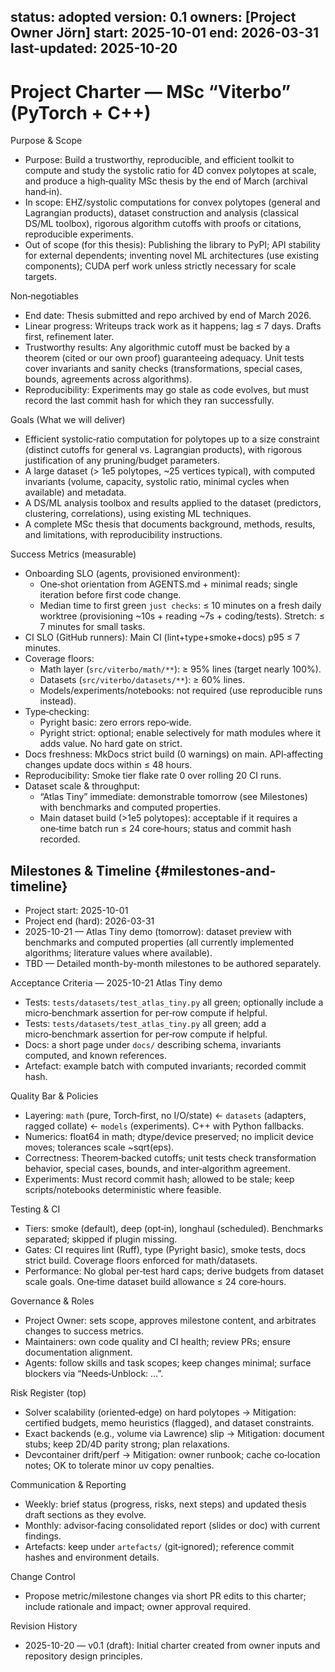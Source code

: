 status: adopted
version: 0.1
owners: [Project Owner Jörn]
start: 2025-10-01
end: 2026-03-31
last-updated: 2025-10-20
---

# Project Charter — MSc “Viterbo” (PyTorch + C++)

Purpose & Scope
- Purpose: Build a trustworthy, reproducible, and efficient toolkit to compute and study the systolic ratio for 4D convex polytopes at scale, and produce a high‑quality MSc thesis by the end of March (archival hand‑in).
- In scope: EHZ/systolic computations for convex polytopes (general and Lagrangian products), dataset construction and analysis (classical DS/ML toolbox), rigorous algorithm cutoffs with proofs or citations, reproducible experiments.
- Out of scope (for this thesis): Publishing the library to PyPI; API stability for external dependents; inventing novel ML architectures (use existing components); CUDA perf work unless strictly necessary for scale targets.

Non‑negotiables
- End date: Thesis submitted and repo archived by end of March 2026.
- Linear progress: Writeups track work as it happens; lag ≤ 7 days. Drafts first, refinement later.
- Trustworthy results: Any algorithmic cutoff must be backed by a theorem (cited or our own proof) guaranteeing adequacy. Unit tests cover invariants and sanity checks (transformations, special cases, bounds, agreements across algorithms).
- Reproducibility: Experiments may go stale as code evolves, but must record the last commit hash for which they ran successfully.

Goals (What we will deliver)
- Efficient systolic‑ratio computation for polytopes up to a size constraint (distinct cutoffs for general vs. Lagrangian products), with rigorous justification of any pruning/budget parameters.
- A large dataset (> 1e5 polytopes, ~25 vertices typical), with computed invariants (volume, capacity, systolic ratio, minimal cycles when available) and metadata.
- A DS/ML analysis toolbox and results applied to the dataset (predictors, clustering, correlations), using existing ML techniques.
- A complete MSc thesis that documents background, methods, results, and limitations, with reproducibility instructions.

Success Metrics (measurable)
- Onboarding SLO (agents, provisioned environment):
  - One‑shot orientation from AGENTS.md + minimal reads; single iteration before first code change.
  - Median time to first green `just checks`: ≤ 10 minutes on a fresh daily worktree (provisioning ~10s + reading ~7s + coding/tests). Stretch: ≤ 7 minutes for small tasks.
- CI SLO (GitHub runners): Main CI (lint+type+smoke+docs) p95 ≤ 7 minutes.
- Coverage floors:
  - Math layer (`src/viterbo/math/**`): ≥ 95% lines (target nearly 100%).
  - Datasets (`src/viterbo/datasets/**`): ≥ 60% lines.
  - Models/experiments/notebooks: not required (use reproducible runs instead).
- Type‑checking:
  - Pyright basic: zero errors repo‑wide.
  - Pyright strict: optional; enable selectively for math modules where it adds value. No hard gate on strict.
- Docs freshness: MkDocs strict build (0 warnings) on main. API‑affecting changes update docs within ≤ 48 hours.
- Reproducibility: Smoke tier flake rate 0 over rolling 20 CI runs.
- Dataset scale & throughput:
  - “Atlas Tiny” immediate: demonstrable tomorrow (see Milestones) with benchmarks and computed properties.
  - Main dataset build (>1e5 polytopes): acceptable if it requires a one‑time batch run ≤ 24 core‑hours; status and commit hash recorded.

## Milestones & Timeline {#milestones-and-timeline}
- Project start: 2025-10-01
- Project end (hard): 2026-03-31
- 2025-10-21 — Atlas Tiny demo (tomorrow): dataset preview with benchmarks and computed properties (all currently implemented algorithms; literature values where available).
- TBD — Detailed month-by-month milestones to be authored separately.

Acceptance Criteria — 2025-10-21 Atlas Tiny demo
 - Tests: `tests/datasets/test_atlas_tiny.py` all green; optionally include a micro‑benchmark assertion for per‑row compute if helpful.
 - Tests: `tests/datasets/test_atlas_tiny.py` all green; add a micro‑benchmark assertion for per‑row compute if helpful.
 - Docs: a short page under `docs/` describing schema, invariants computed, and known references.
 - Artefact: example batch with computed invariants; recorded commit hash.
 

Quality Bar & Policies
- Layering: `math` (pure, Torch‑first, no I/O/state) ← `datasets` (adapters, ragged collate) ← `models` (experiments). C++ with Python fallbacks.
- Numerics: float64 in math; dtype/device preserved; no implicit device moves; tolerances scale ~sqrt(eps).
- Correctness: Theorem‑backed cutoffs; unit tests check transformation behavior, special cases, bounds, and inter‑algorithm agreement.
- Experiments: Must record commit hash; allowed to be stale; keep scripts/notebooks deterministic where feasible.

Testing & CI
- Tiers: smoke (default), deep (opt‑in), longhaul (scheduled). Benchmarks separated; skipped if plugin missing.
- Gates: CI requires lint (Ruff), type (Pyright basic), smoke tests, docs strict build. Coverage floors enforced for math/datasets.
- Performance: No global per‑test hard caps; derive budgets from dataset scale goals. One‑time dataset build allowance ≤ 24 core‑hours.

Governance & Roles
- Project Owner: sets scope, approves milestone content, and arbitrates changes to success metrics.
- Maintainers: own code quality and CI health; review PRs; ensure documentation alignment.
- Agents: follow skills and task scopes; keep changes minimal; surface blockers via “Needs‑Unblock: …”.

Risk Register (top)
- Solver scalability (oriented‑edge) on hard polytopes → Mitigation: certified budgets, memo heuristics (flagged), and dataset constraints.
- Exact backends (e.g., volume via Lawrence) slip → Mitigation: document stubs; keep 2D/4D parity strong; plan relaxations.
- Devcontainer drift/perf → Mitigation: owner runbook; cache co‑location notes; OK to tolerate minor uv copy penalties.

Communication & Reporting
- Weekly: brief status (progress, risks, next steps) and updated thesis draft sections as they evolve.
- Monthly: advisor‑facing consolidated report (slides or doc) with current findings.
- Artefacts: keep under `artefacts/` (git‑ignored); reference commit hashes and environment details.

Change Control
- Propose metric/milestone changes via short PR edits to this charter; include rationale and impact; owner approval required.

Revision History
- 2025-10-20 — v0.1 (draft): Initial charter created from owner inputs and repository design principles.
